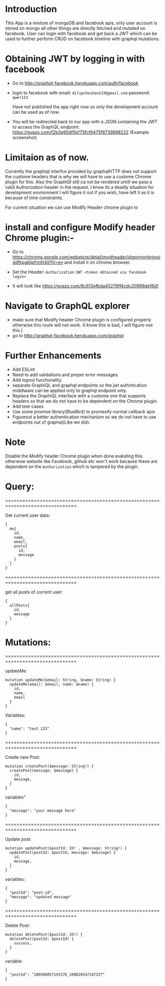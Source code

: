 # Introduction
This App is a mixture of mongoDB and facebook apis, only user account is stored on mongo all other things are directly fetched and mutated on facebook.
User can login with facebook and get back a JWT which can be used to further perform CRUD on facebook timeline with graphql mutations.

# Obtaining JWT by logging in with facebook
- Go to http://graphql-facebook.herokuapp.com/auth/facebook
- login to facebook with
  email: `dilipchouhan133@gmail.com`
  password: `qwer123`

  Have not published the app right now so only the development account can be used as of now.
- You will be redirected back to our app with a JSON containing the JWT to access the GraphQL endpoint.
  https://gyazo.com/f2b3e95df5bf73fcf6475f8739898222 (Example screenshot)


# Limitaion as of now.

Currently the graphiql interfce provided by graphqlHTTP does not support the custome headers that is why we will have to use a custome Chrome plugin for this. Also the GraphiQl still ca not be rendered untill we pass a valid Authorization header in the request. I know its a deadly situation for development environment I will figure it out if you wish, have left it as it is because of time constraints.

For current situation we can use Modify Header chrome plugin to

# install and configure Modify header Chrome plugin:-
- Go to https://chrome.google.com/webstore/detail/modheader/idgpnmonknjnojddfkpgkljpfnnfcklj?hl=en and install it on chrome browser.

- Set the Header:
  `Authorization` `JWT <token obtained via facebook login>`
- It will look like
  https://gyazo.com/8c613efbda45276ff4cdc20966de18d1

# Navigate to GraphQL explorer
- make sure that Modify header Chrome plugin is configured properly otherwise this route will not work. (I know this is bad, I will figure-out this.)
- go to http://graphql-facebook.herokuapp.com/graphql

# Further Enhancements
- Add ESLint
- Need to add validations and proper error messages.
- Add logout functionality.
- separate GraphiQL and graphql endpoints so the jwt authntication middlware can be applied only to graphql endpoint only.
- Replace the GraphiQL interface with a custome one that supports headers so that we do not have to be dependent on the Chrome plugin.
- Add test-cases
- Use some promise library(BlueBird) to promesify normal callback apis
- Figureout a better authentication mechanism so we do not have to use endpoints out of graphql(Like we did).

# Note
Disable the Modify header Chrome plugin when done evaluting this. otherwise website like Facebook, github etc won't work because these are dependent on the `Authorization` which is tampered by the plugin.


# Query:
===============================================================================

Get current user data:
```
{
  me{
    id,
    name,
    email,
    posts{
      id,
      message
    }
  }
}
```
===============================================================================

get all posts of current user:
```
{
  allPosts{
    id,
    message
  }
}
```

# Mutations:
===============================================================================

updateMe:

```
mutation updateMe($email: String, $name: String) {
  updateMe(email: $email, name: $name) {
    id,
    name,
    email
  }
}
```

Variables:
```
{
  "name": "test 123"
}
```

===============================================================================

Create new Post:

```
mutation createPost($message: String!) {
  createPost(message: $message) {
    id,
    message,
  }
}
```

variables"
```
{
  "message": "your message here"
}
```

===============================================================================

Update post:

```
mutation updatePost($postId: ID! , $message: String!) {
  updatePost(postId: $postId, message: $message) {
    id,
    message,
  }
}
```

variables:
```
{
  "postId": "post-id",
  "message": "updated message"
}
```

===============================================================================

Delete Post:

```
mutation deletePost($postId: ID!) {
  deletePost(postId: $postId) {
    success,
  }
}
```

variable:
```
{
  "postId": "100368057193176_100826547147327"
}
```
